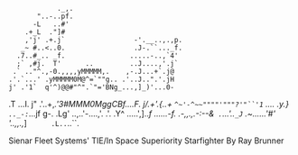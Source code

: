                 ._,.
           "..-..pf.
          -L   ..#'
        .+_L  ."]#
        ,'j' .+.j`                 -'.__..,.,p.
       _~ #..<..0.                 .J-.``..._f.
      .7..#_.. _f.                .....-..,`4'
      ;` ,#j.  T'      ..         ..J....,'.j`
     .` .."^.,-0.,,,,yMMMMM,.    ,-.J...+`.j@
    .'.`...' .yMMMMM0M@^=`""g.. .'..J..".'.jH
    j' .'1`  q'^)@@#"^".`"='BNg_...,]_)'...0-
   .T ...I. j"    .'..+,_.'3#MMM0MggCBf....F.
   j/.+'.{..+       `^~'-^~~""""'"""?'"``'1`
   .... .y.}                  `.._-:`_...jf
   g-.  .Lg'                 ..,..'-....,'.
  .'.   .Y^                  .....',].._f
  ......-f.                 .-,,.,.-:--&`
                            .`...'..`_J`
                            .~......'#'
                            '..,,.,_]`     
                            .L..`..``.
   
   Sienar Fleet Systems' TIE/In
   Space Superiority Starfighter
   By Ray Brunner 
